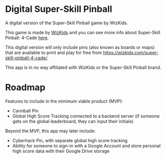 # Digital Super-Skill Pinball
A digital version of the Super-Skill Pinball game by WizKids.

This game is made by [WizKids](https://wizkids.com/) and you can see more info about Super-Skill Pinball: 4-Cade [here](https://wizkids.com/super-skill-pinball-4-cade/).

This digital version will only include pins (also known as boards or maps) that are available to print and play for free from https://wizkids.com/super-skill-pinball-4-cade/.

This app is in no way affiliated with WizKids or the Super-Skill Pinball brand.

# Roadmap
Features to include in the minimum viable product (MVP):
- Carniball Pin
- Global High Score Tracking connected to a backend server (if someone gets on the global leaderboard, they can input their initials)

Beyond the MVP, this app may later include:
- Cyberhack Pin, with separate global high score tracking
- Ability for someone to sign-in with a Google Account and store personal high score data with their Google Drive storage
